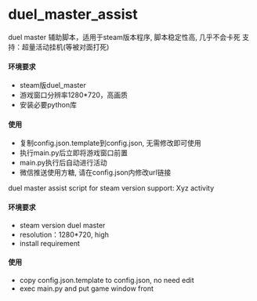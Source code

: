 # duel_master_assist

duel master  辅助脚本，适用于steam版本程序, 脚本稳定性高, 几乎不会卡死
支持：超量活动挂机(等被对面打死)

#### 环境要求

- steam版duel_master
- 游戏窗口分辨率1280*720，高画质
- 安装必要python库

#### 使用

- 复制config.json.template到config.json, 无需修改即可使用
- 执行main.py后立即将游戏窗口前置
- main.py执行后自动进行活动
- 微信推送使用方糖, 请在config.json内修改url链接

duel master assist script for steam version
support: Xyz activity

#### 环境要求

- steam version duel master
- resolution：1280*720, high
- install requirement

#### 使用

- copy config.json.template to config.json, no need edit
- exec main.py and put game window front
